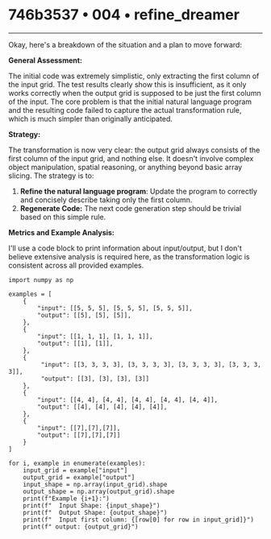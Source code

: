 # 746b3537 • 004 • refine_dreamer

---
Okay, here's a breakdown of the situation and a plan to move forward:

**General Assessment:**

The initial code was extremely simplistic, only extracting the first column of the input grid. The test results clearly show this is insufficient, as it only works correctly when the output grid is supposed to be just the first column of the input. The core problem is that the initial natural language program and the resulting code failed to capture the actual transformation rule, which is much simpler than originally anticipated.

**Strategy:**

The transformation is now very clear: the output grid always consists of the first column of the input grid, and nothing else. It doesn't involve complex object manipulation, spatial reasoning, or anything beyond basic array slicing. The strategy is to:

1.  **Refine the natural language program**: Update the program to correctly and concisely describe taking only the first column.
2.  **Regenerate Code:** The next code generation step should be trivial based on this simple rule.

**Metrics and Example Analysis:**

I'll use a code block to print information about input/output, but I don't believe extensive analysis is required here, as the transformation logic is consistent across all provided examples.

```tool_code
import numpy as np

examples = [
    {
        "input": [[5, 5, 5], [5, 5, 5], [5, 5, 5]],
        "output": [[5], [5], [5]],
    },
    {
        "input": [[1, 1, 1], [1, 1, 1]],
        "output": [[1], [1]],
    },
    {
         "input": [[3, 3, 3, 3], [3, 3, 3, 3], [3, 3, 3, 3], [3, 3, 3, 3]],
         "output": [[3], [3], [3], [3]]
    },
    {
        "input": [[4, 4], [4, 4], [4, 4], [4, 4], [4, 4]],
        "output": [[4], [4], [4], [4], [4]],
    },
    {
        "input": [[7],[7],[7]],
        "output": [[7],[7],[7]]
    }
]

for i, example in enumerate(examples):
    input_grid = example["input"]
    output_grid = example["output"]
    input_shape = np.array(input_grid).shape
    output_shape = np.array(output_grid).shape
    print(f"Example {i+1}:")
    print(f"  Input Shape: {input_shape}")
    print(f"  Output Shape: {output_shape}")
    print(f"  Input first column: {[row[0] for row in input_grid]}")
    print(f" output: {output_grid}")

```
